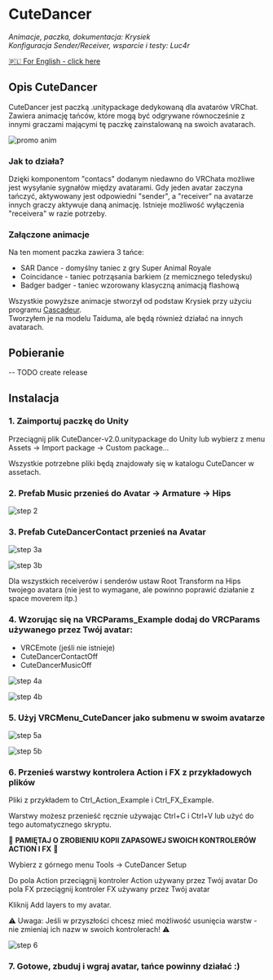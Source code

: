 # CuteDancer

_Animacje, paczka, dokumentacja: Krysiek  
Konfiguracja Sender/Receiver, wsparcie i testy: Luc4r_

[🇵🇱 For English - click here](/docs/README.md)

## Opis CuteDancer

CuteDancer jest paczką .unitypackage dedykowaną dla avatarów VRChat. Zawiera animację tańców, które mogą być odgrywane równocześnie z innymi graczami mającymi tę paczkę zainstalowaną na swoich avatarach.

![promo anim](/docs/images/cutedancer.gif)

### Jak to działa?

Dzięki komponentom "contacs" dodanym niedawno do VRChata możliwe jest wysyłanie sygnałów między avatarami. Gdy jeden avatar zaczyna tańczyć, aktywowany jest odpowiedni "sender", a "receiver" na avatarze innych graczy aktywuje daną animację. Istnieje możliwość wyłączenia "receivera" w razie potrzeby.

### Załączone animacje

Na ten moment paczka zawiera 3 tańce:
- SAR Dance - domyślny taniec z gry Super Animal Royale
- Coincidance - taniec potrząsania barkiem (z memicznego teledysku)
- Badger badger - taniec wzorowany klasyczną animacją flashową

Wszystkie powyższe animacje stworzył od podstaw Krysiek przy użyciu programu [Cascadeur](https://cascadeur.com/).  
Tworzyłem je na modelu Taiduma, ale będą również działać na innych avatarach.

## Pobieranie

-- TODO create release

## Instalacja

### 1. Zaimportuj paczkę do Unity

Przeciągnij plik CuteDancer-v2.0.unitypackage do Unity lub wybierz z menu Assets -> Import package -> Custom package...

Wszystkie potrzebne pliki będą znajdowały się w katalogu CuteDancer w assetach.

### 2. Prefab Music przenieś do Avatar -> Armature -> Hips

![step 2](/docs/images/step2.png)

### 3. Prefab CuteDancerContact przenieś na Avatar

![step 3a](/docs/images/step3a.png)

![step 3b](/docs/images/step3b.png)

Dla wszystkich receiverów i senderów ustaw Root Transform na Hips twojego avatara (nie jest to wymagane, ale powinno poprawić działanie z space moverem itp.)

### 4. Wzorując się na VRCParams_Example dodaj do VRCParams używanego przez Twój avatar:

- VRCEmote (jeśli nie istnieje)
- CuteDancerContactOff
- CuteDancerMusicOff

![step 4a](/docs/images/step4a.png)

![step 4b](/docs/images/step4b.png)

### 5. Użyj VRCMenu_CuteDancer jako submenu w swoim avatarze

![step 5a](/docs/images/step5a.png)

![step 5b](/docs/images/step5b.png)

### 6. Przenieś warstwy kontrolera Action i FX z przykładowych plików


Pliki z przykładem to Ctrl_Action_Example i Ctrl_FX_Example.

Warstwy możesz przenieść ręcznie używając Ctrl+C i Ctrl+V lub użyć do tego automatycznego skryptu.

🛑 **PAMIĘTAJ O ZROBIENIU KOPII ZAPASOWEJ SWOICH KONTROLERÓW ACTION I FX** 🛑

Wybierz z górnego menu Tools -> CuteDancer Setup

Do pola Action przeciągnij kontroler Action używany przez Twój avatar
Do pola FX przeciągnij kontroler FX używany przez Twój avatar

Kliknij Add layers to my avatar.

⚠️ Uwaga: Jeśli w przyszłości chcesz mieć możliwość usunięcia warstw - nie zmieniaj ich nazw w swoich kontrolerach! ⚠️

![step 6](/docs/images/step6.png)

### 7. Gotowe, zbuduj i wgraj avatar, tańce powinny działać :)
